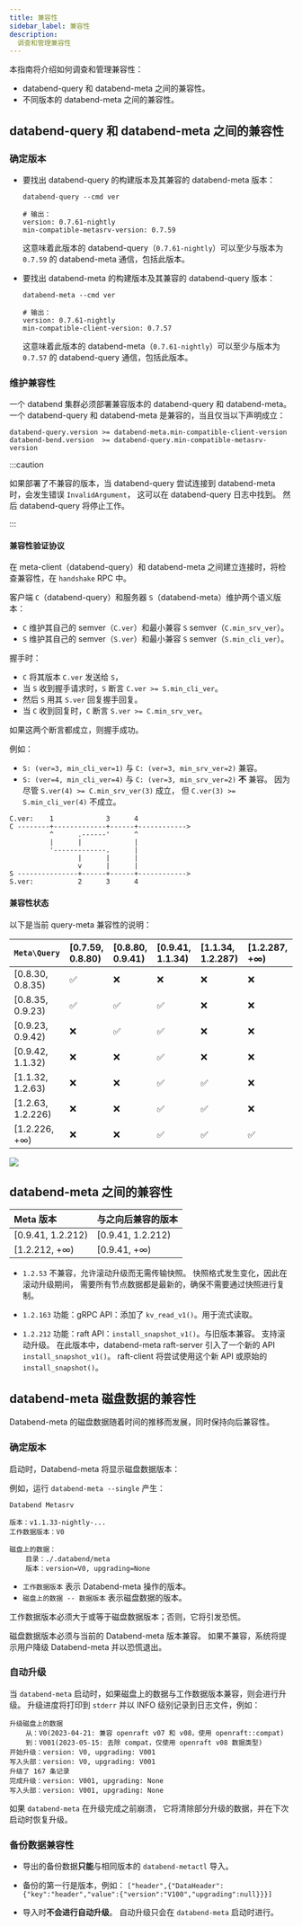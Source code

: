 ```yaml
---
title: 兼容性
sidebar_label: 兼容性
description:
  调查和管理兼容性
---
```


本指南将介绍如何调查和管理兼容性：
- databend-query 和 databend-meta 之间的兼容性。
- 不同版本的 databend-meta 之间的兼容性。

## databend-query 和 databend-meta 之间的兼容性

### 确定版本

- 要找出 databend-query 的构建版本及其兼容的 databend-meta 版本：

  ```shell
  databend-query --cmd ver

  # 输出：
  version: 0.7.61-nightly
  min-compatible-metasrv-version: 0.7.59
  ```

  这意味着此版本的 databend-query（`0.7.61-nightly`）可以至少与版本为 `0.7.59` 的 databend-meta 通信，包括此版本。

- 要找出 databend-meta 的构建版本及其兼容的 databend-query 版本：

  ```shell
  databend-meta --cmd ver

  # 输出：
  version: 0.7.61-nightly
  min-compatible-client-version: 0.7.57
  ```

  这意味着此版本的 databend-meta（`0.7.61-nightly`）可以至少与版本为 `0.7.57` 的 databend-query 通信，包括此版本。

### 维护兼容性

一个 databend 集群必须部署兼容版本的 databend-query 和 databend-meta。
一个 databend-query 和 databend-meta 是兼容的，当且仅当以下声明成立：

```
databend-query.version >= databend-meta.min-compatible-client-version
databend-bend.version  >= databend-query.min-compatible-metasrv-version
```

:::caution

如果部署了不兼容的版本，当 databend-query 尝试连接到 databend-meta 时，会发生错误 `InvalidArgument`，
这可以在 databend-query 日志中找到。
然后 databend-query 将停止工作。

:::

#### 兼容性验证协议

在 meta-client（databend-query）和 databend-meta 之间建立连接时，将检查兼容性，在 `handshake` RPC 中。

客户端 `C`（databend-query）和服务器 `S`（databend-meta）维护两个语义版本：

- `C` 维护其自己的 semver（`C.ver`）和最小兼容 `S` semver（`C.min_srv_ver`）。
- `S` 维护其自己的 semver（`S.ver`）和最小兼容 `S` semver（`S.min_cli_ver`）。

握手时：

- `C` 将其版本 `C.ver` 发送给 `S`，
- 当 `S` 收到握手请求时，`S` 断言 `C.ver >= S.min_cli_ver`。
- 然后 `S` 用其 `S.ver` 回复握手回复。
- 当 `C` 收到回复时，`C` 断言 `S.ver >= C.min_srv_ver`。

如果这两个断言都成立，则握手成功。

例如：
- `S: (ver=3, min_cli_ver=1)` 与 `C: (ver=3, min_srv_ver=2)` 兼容。
- `S: (ver=4, min_cli_ver=4)` 与 `C: (ver=3, min_srv_ver=2)` **不** 兼容。
  因为尽管 `S.ver(4) >= C.min_srv_ver(3)` 成立，
  但 `C.ver(3) >= S.min_cli_ver(4)` 不成立。

```text
C.ver:    1             3      4
C --------+-------------+------+------------>
          ^      .------'      ^
          |      |             |
          '-------------.      |
                 |      |      |
                 v      |      |
S ---------------+------+------+------------>
S.ver:           2      3      4
```

#### 兼容性状态

以下是当前 query-meta 兼容性的说明：

| `Meta\Query`      | [0.7.59, 0.8.80) | [0.8.80, 0.9.41) | [0.9.41, 1.1.34) | [1.1.34, 1.2.287) | [1.2.287, +∞) |
|:------------------|:-----------------|:-----------------|:-----------------|:---------------|:-----------|
| [0.8.30, 0.8.35)  | ✅                | ❌                | ❌                | ❌              | ❌          |
| [0.8.35, 0.9.23)  | ✅                | ✅                | ✅                | ❌              | ❌          |
| [0.9.23, 0.9.42)  | ❌                | ✅                | ✅                | ❌              | ❌          |
| [0.9.42, 1.1.32)  | ❌                | ❌                | ✅                | ❌              | ❌          |
| [1.1.32, 1.2.63)  | ❌                | ❌                | ✅                | ✅              | ❌          |
| [1.2.63, 1.2.226) | ❌                | ❌                | ✅                | ✅              | ❌          |
| [1.2.226, +∞)     | ❌                | ❌                | ✅                | ✅              | ✅          |

<img src="/img/deploy/compatibility.excalidraw.png"/>


## databend-meta 之间的兼容性

| Meta 版本         | 与之向后兼容的版本 |
|:------------------|:-------------------------|
| [0.9.41, 1.2.212) | [0.9.41, 1.2.212)        |
| [1.2.212, +∞)     | [0.9.41, +∞)             |


- `1.2.53` 不兼容，允许滚动升级而无需传输快照。
  快照格式发生变化，因此在滚动升级期间，
  需要所有节点数据都是最新的，确保不需要通过快照进行复制。

- `1.2.163` 功能：gRPC API：添加了 `kv_read_v1()`。用于流式读取。

- `1.2.212` 功能：raft API：`install_snapshot_v1()`。与旧版本兼容。
  支持滚动升级。
  在此版本中，databend-meta raft-server 引入了一个新的 API `install_snapshot_v1()`。
  raft-client 将尝试使用这个新 API 或原始的 `install_snapshot()`。


## databend-meta 磁盘数据的兼容性

Databend-meta 的磁盘数据随着时间的推移而发展，同时保持向后兼容性。

### 确定版本

启动时，Databend-meta 将显示磁盘数据版本：

例如，运行 `databend-meta --single` 产生：

```
Databend Metasrv

版本：v1.1.33-nightly-...
工作数据版本：V0

磁盘上的数据：
    目录：./.databend/meta
    版本：version=V0, upgrading=None
```

- `工作数据版本` 表示 Databend-meta 操作的版本。
- `磁盘上的数据 -- 数据版本` 表示磁盘数据的版本。

工作数据版本必须大于或等于磁盘数据版本；否则，它将引发恐慌。

磁盘数据版本必须与当前的 Databend-meta 版本兼容。
如果不兼容，系统将提示用户降级 Databend-meta 并以恐慌退出。

### 自动升级

当 `databend-meta` 启动时，如果磁盘上的数据与工作数据版本兼容，则会进行升级。
升级进度将打印到 `stderr` 并以 INFO 级别记录到日志文件，例如：

```text
升级磁盘上的数据
    从：V0(2023-04-21: 兼容 openraft v07 和 v08，使用 openraft::compat)
    到：V001(2023-05-15: 去除 compat，仅使用 openraft v08 数据类型)
开始升级：version: V0, upgrading: V001
写入头部：version: V0, upgrading: V001
升级了 167 条记录
完成升级：version: V001, upgrading: None
写入头部：version: V001, upgrading: None
```

如果 `databend-meta` 在升级完成之前崩溃，
它将清除部分升级的数据，并在下次启动时恢复升级。

### 备份数据兼容性

- 导出的备份数据**只能**与相同版本的 `databend-metactl` 导入。

- 备份的第一行是版本，例如：
  `["header",{"DataHeader":{"key":"header","value":{"version":"V100","upgrading":null}}}]`

- 导入时**不会进行自动升级**。
  自动升级只会在 `databend-meta` 启动时进行。